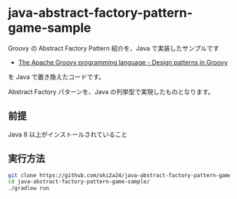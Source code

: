 # java-abstract-factory-pattern-game-sample
Groovy の Abstract Factory Pattern 紹介を、Java で実装したサンプルです

- [The Apache Groovy programming language - Design patterns in Groovy](http://groovy-lang.org/design-patterns.html#_abstract_factory_pattern)

を Java で置き換えたコードです。

Abstract Factory パターンを、Java の列挙型で実現したものとなります。

## 前提
Java 8 以上がインストールされていること

## 実行方法
```bash
git clone https://github.com/oki2a24/java-abstract-factory-pattern-game-sample.git
cd java-abstract-factory-pattern-game-sample/
./gradlew run
```
